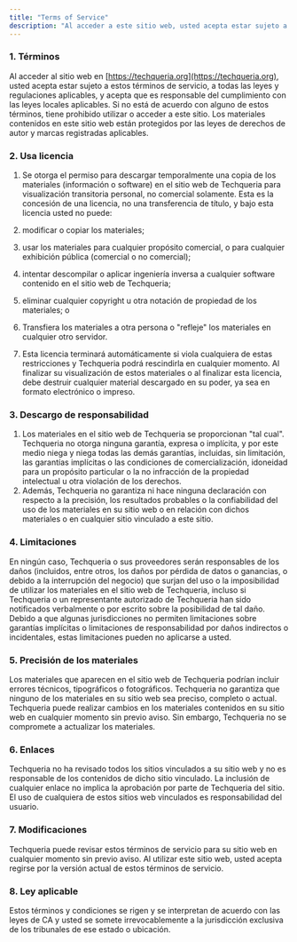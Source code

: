 ```yaml
---
title: "Terms of Service"
description: "Al acceder a este sitio web, usted acepta estar sujeto a estos términos de servicio, a todas las leyes y regulaciones aplicables, y acepta que usted es responsable de cumplir con todas las leyes locales aplicables."
---
```


### 1. Términos

Al acceder al sitio web en [https://techqueria.org](https://techqueria.org), usted acepta estar sujeto a estos términos de servicio, a todas las leyes y regulaciones aplicables, y acepta que es responsable del cumplimiento con las leyes locales aplicables. Si no está de acuerdo con alguno de estos términos, tiene prohibido utilizar o acceder a este sitio. Los materiales contenidos en este sitio web están protegidos por las leyes de derechos de autor y marcas registradas aplicables.

### 2. Usa licencia

1. Se otorga el permiso para descargar temporalmente una copia de los materiales (información o software) en el sitio web de Techqueria para visualización transitoria personal, no comercial solamente. Esta es la concesión de una licencia, no una transferencia de título, y bajo esta licencia usted no puede:

1. modificar o copiar los materiales;
1. usar los materiales para cualquier propósito comercial, o para cualquier exhibición pública (comercial o no comercial);
1. intentar descompilar o aplicar ingeniería inversa a cualquier software contenido en el sitio web de Techqueria;
1. eliminar cualquier copyright u otra notación de propiedad de los materiales; o
1. Transfiera los materiales a otra persona o "refleje" los materiales en cualquier otro servidor.

1. Esta licencia terminará automáticamente si viola cualquiera de estas restricciones y Techqueria podrá rescindirla en cualquier momento. Al finalizar su visualización de estos materiales o al finalizar esta licencia, debe destruir cualquier material descargado en su poder, ya sea en formato electrónico o impreso.

### 3. Descargo de responsabilidad

1. Los materiales en el sitio web de Techqueria se proporcionan "tal cual". Techqueria no otorga ninguna garantía, expresa o implícita, y por este medio niega y niega todas las demás garantías, incluidas, sin limitación, las garantías implícitas o las condiciones de comercialización, idoneidad para un propósito particular o la no infracción de la propiedad intelectual u otra violación de los derechos.
2. Además, Techqueria no garantiza ni hace ninguna declaración con respecto a la precisión, los resultados probables o la confiabilidad del uso de los materiales en su sitio web o en relación con dichos materiales o en cualquier sitio vinculado a este sitio.

### 4. Limitaciones

En ningún caso, Techqueria o sus proveedores serán responsables de los daños (incluidos, entre otros, los daños por pérdida de datos o ganancias, o debido a la interrupción del negocio) que surjan del uso o la imposibilidad de utilizar los materiales en el sitio web de Techqueria, incluso si Techqueria o un representante autorizado de Techqueria han sido notificados verbalmente o por escrito sobre la posibilidad de tal daño. Debido a que algunas jurisdicciones no permiten limitaciones sobre garantías implícitas o limitaciones de responsabilidad por daños indirectos o incidentales, estas limitaciones pueden no aplicarse a usted.

### 5. Precisión de los materiales

Los materiales que aparecen en el sitio web de Techqueria podrían incluir errores técnicos, tipográficos o fotográficos. Techqueria no garantiza que ninguno de los materiales en su sitio web sea preciso, completo o actual. Techqueria puede realizar cambios en los materiales contenidos en su sitio web en cualquier momento sin previo aviso. Sin embargo, Techqueria no se compromete a actualizar los materiales.

### 6. Enlaces

Techqueria no ha revisado todos los sitios vinculados a su sitio web y no es responsable de los contenidos de dicho sitio vinculado. La inclusión de cualquier enlace no implica la aprobación por parte de Techqueria del sitio. El uso de cualquiera de estos sitios web vinculados es responsabilidad del usuario.

### 7. Modificaciones

Techqueria puede revisar estos términos de servicio para su sitio web en cualquier momento sin previo aviso. Al utilizar este sitio web, usted acepta regirse por la versión actual de estos términos de servicio.

### 8. Ley aplicable

Estos términos y condiciones se rigen y se interpretan de acuerdo con las leyes de CA y usted se somete irrevocablemente a la jurisdicción exclusiva de los tribunales de ese estado o ubicación.
